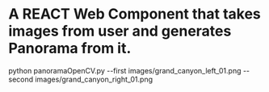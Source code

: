 # A REACT Web Component that takes images from user and generates Panorama from it.

python panoramaOpenCV.py --first images/grand_canyon_left_01.png --second images/grand_canyon_right_01.png